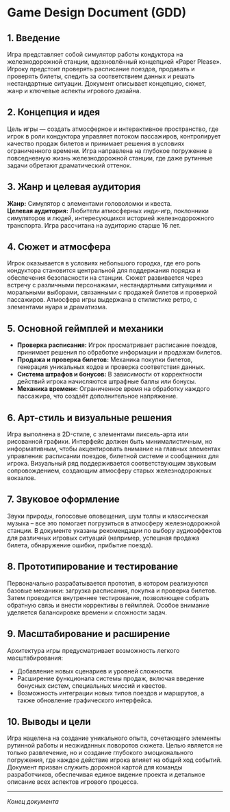 # Game Design Document (GDD)

## 1. Введение
Игра представляет собой симулятор работы кондуктора на железнодорожной станции, вдохновлённый концепцией «Paper Please». Игроку предстоит проверять расписание поездов, продавать и проверять билеты, следить за соответствием данных и решать нестандартные ситуации. Документ описывает концепцию, сюжет, жанр и ключевые аспекты игрового дизайна.

## 2. Концепция и идея
Цель игры — создать атмосферное и интерактивное пространство, где игрок в роли кондуктора управляет потоком пассажиров, контролирует качество продаж билетов и принимает решения в условиях ограниченного времени. Игра направлена на глубокое погружение в повседневную жизнь железнодорожной станции, где даже рутинные задачи обретают драматический оттенок.

## 3. Жанр и целевая аудитория
**Жанр:** Симулятор с элементами головоломки и квеста.  
**Целевая аудитория:** Любители атмосферных инди-игр, поклонники симуляторов и людей, интересующихся историей железнодорожного транспорта. Игра рассчитана на аудиторию старше 16 лет.

## 4. Сюжет и атмосфера
Игрок оказывается в условиях небольшого городка, где его роль кондуктора становится центральной для поддержания порядка и обеспечения безопасности на станции. Сюжет развивается через встречу с различными персонажами, нестандартными ситуациями и моральными выборами, связанными с продажей билетов и проверкой пассажиров. Атмосфера игры выдержана в стилистике ретро, с элементами нуара и драматизма.

## 5. Основной геймплей и механики
- **Проверка расписания:** Игрок просматривает расписание поездов, принимает решения по обработке информации и продажам билетов.
- **Продажа и проверка билетов:** Механика покупки билетов, генерация уникальных кодов и проверка соответствия данных.
- **Система штрафов и бонусов:** В зависимости от корректности действий игрока начисляются штрафные баллы или бонусы.
- **Механика времени:** Ограниченное время на обработку каждого пассажира, что создаёт дополнительное напряжение.

## 6. Арт-стиль и визуальные решения
Игра выполнена в 2D-стиле, с элементами пиксель-арта или рисованной графики. Интерфейс должен быть минималистичным, но информативным, чтобы акцентировать внимание на главных элементах управления: расписании поездов, билетной системе и сообщениях для игрока. Визуальный ряд поддерживается соответствующим звуковым сопровождением, создающим атмосферу старых железнодорожных вокзалов.

## 7. Звуковое оформление
Звуки природы, голосовые оповещения, шум толпы и классическая музыка – все это помогает погрузиться в атмосферу железнодорожной станции. В документе указаны рекомендации по выбору аудиоэффектов для различных игровых ситуаций (например, успешная продажа билета, обнаружение ошибки, прибытие поезда).

## 8. Прототипирование и тестирование
Первоначально разрабатывается прототип, в котором реализуются базовые механики: загрузка расписания, покупка и проверка билетов. Затем проводится внутреннее тестирование, позволяющее собрать обратную связь и внести коррективы в геймплей. Особое внимание уделяется балансировке времени и сложности задач.

## 9. Масштабирование и расширение
Архитектура игры предусматривает возможность легкого масштабирования:
- Добавление новых сценариев и уровней сложности.
- Расширение функционала системы продаж, включая введение бонусных систем, специальных миссий и квестов.
- Возможность интеграции новых типов поездов и маршрутов, а также обновление графического интерфейса.

## 10. Выводы и цели
Игра нацелена на создание уникального опыта, сочетающего элементы рутинной работы и неожиданных поворотов сюжета. Целью является не только развлечение, но и создание глубокого эмоционального погружения, где каждое действие игрока влияет на общий ход событий. Документ призван служить дорожной картой для команды разработчиков, обеспечивая единое видение проекта и детальное описание всех аспектов игрового процесса.

---

*Конец документа*
